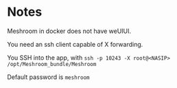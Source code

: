 # Notes

Meshroom in docker does not have weUIUI.

You need an ssh client capable of X forwarding.

You SSH into the app, with `ssh -p 10243 -X root@<NASIP> /opt/Meshroom_bundle/Meshroom`

Default password is `meshroom`

